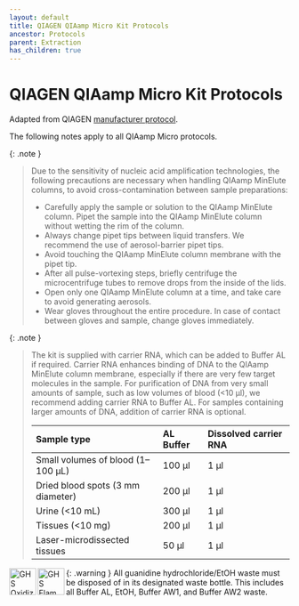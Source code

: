```yaml
---
layout: default
title: QIAGEN QIAamp Micro Kit Protocols
ancestor: Protocols
parent: Extraction
has_children: true
---
```


# QIAGEN QIAamp Micro Kit Protocols
Adapted from QIAGEN [manufacturer protocol](https://www.qiagen.com/ch/~/media/4D8DF38311F64606847546D1A40F0985.ashx).

The following notes apply to all QIAamp Micro protocols.

{: .note }
> Due to the sensitivity of nucleic acid amplification technologies, the following precautions are necessary when handling QIAamp MinElute columns, to avoid cross-contamination between sample preparations:
> - Carefully apply the sample or solution to the QIAamp MinElute column. Pipet the sample into the QIAamp MinElute column without wetting the rim of the column.
> - Always change pipet tips between liquid transfers. We recommend the use of aerosol-barrier pipet tips.
> - Avoid touching the QIAamp MinElute column membrane with the pipet tip.
> - After all pulse-vortexing steps, briefly centrifuge the microcentrifuge tubes to remove drops from the inside of the lids.
> - Open only one QIAamp MinElute column at a time, and take care to avoid generating aerosols.
> - Wear gloves throughout the entire procedure. In case of contact between gloves and sample, change gloves immediately.

{: .note }
> The kit is supplied with carrier RNA, which can be added to Buffer AL if required. Carrier RNA enhances binding of DNA to the QIAamp MinElute column membrane, especially if there are very few target molecules in the sample.
> For purification of DNA from very small amounts of sample, such as low volumes of blood (<10 µl), we recommend adding carrier RNA to Buffer AL. For samples containing larger amounts of DNA, addition of carrier RNA is optional.
>
> | Sample type                       | AL Buffer      | Dissolved carrier RNA |
> |:----------------------------------|:---------------|:----------------------|
> | Small volumes of blood (1–100 µL) | 100 µl         | 1 µl                  |
> | Dried blood spots (3 mm diameter) | 200 µl         | 1 µl                  |
> | Urine (<10 mL)                    | 300 µl         | 1 µl                  |
> | Tissues (<10 mg)                  | 200 µl         | 1 µl                  |
> | Laser-microdissected tissues      |  50 µl         | 1 µl                  |

{: .warning }
<img src='https://github.com/CCG-CAS/gh-pages/blob/main/assets/GHS-oxidizing.png?raw=true'
    alt="GHS Oxidizing" 
    width='48'
    align='left'>
<img src='https://github.com/CCG-CAS/gh-pages/blob/main/assets/GHS-flammable.png?raw=true'
    alt='GHS Flammable'
    width="48"
    align='left'>
All guanidine hydrochloride/EtOH waste must be disposed of in its designated waste bottle. This includes all Buffer AL, EtOH, Buffer AW1, and Buffer AW2 waste.


